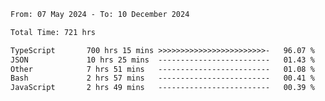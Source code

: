 
<!--START_SECTION:waka-->

```txt
From: 07 May 2024 - To: 10 December 2024

Total Time: 721 hrs

TypeScript       700 hrs 15 mins >>>>>>>>>>>>>>>>>>>>>>>>-   96.07 %
JSON             10 hrs 25 mins  -------------------------   01.43 %
Other            7 hrs 51 mins   -------------------------   01.08 %
Bash             2 hrs 57 mins   -------------------------   00.41 %
JavaScript       2 hrs 49 mins   -------------------------   00.39 %
```

<!--END_SECTION:waka-->

<!--

### Hi there 👋
**Iam-cesar/Iam-cesar** is a ✨ _special_ ✨ repository because its `README.md` (this file) appears on your GitHub profile.

Here are some ideas to get you started:

- 🔭 I’m currently working on ...
- 🌱 I’m currently learning ...
- 👯 I’m looking to collaborate on ...
- 🤔 I’m looking for help with ...
- 💬 Ask me about ...
- 📫 How to reach me: ...
- 😄 Pronouns: ...
- ⚡ Fun fact: ...
-->
